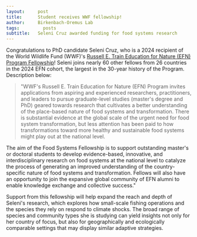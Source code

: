 ```yaml
---
layout:     post
title:      Student receives WWF fellowship!
author:     Birkenbach-Oremus Lab
tags: 		  posts
subtitle:  	Seleni Cruz awarded funding for food systems research
---
```

<!-- Start Writing Below in Markdown -->
Congratulations to PhD candidate Seleni Cruz, who is a 2024 recipient of the World Wildlife Fund (WWF)'s [Russell E. Train Education for Nature (EFN) Program Fellowship](https://www.worldwildlife.org/projects/russell-e-train-fellowships)! Seleni joins nearly 60 other fellows from 26 countries in the 2024 EFN cohort, the largest in the 30-year history of the Program. Description below:

>"WWF's Russell E. Train Education for Nature (EFN) Program invites applications from aspiring and experienced researchers, practitioners, and leaders to pursue graduate-level studies (master's degree and PhD) geared towards research that cultivates a better understanding of the place-based nature of food systems and transformation. There is substantial evidence at the global scale of the urgent need for food system transformation, but less attention has been paid to how transformations toward more healthy and sustainable food systems might play out at the national level.

The aim of the Food Systems Fellowship is to support outstanding master's or doctoral students to develop evidence-based, innovative, and interdisciplinary research on food systems at the national level to catalyze the process of generating an improved understanding of the country-specific nature of food systems and transformation. Fellows will also have an opportunity to join the expansive global community of EFN alumni to enable knowledge exchange and collective success."

Support from this fellowship will help expand the reach and depth of Seleni's research, which explores how small-scale fishing operations and the species they rely on respond to climate shocks. The broad range of species and community types she is studying can yield insights not only for her country of focus, but also for geographically and ecologically comparable settings that may display similar adaptive strategies.
